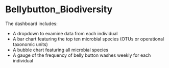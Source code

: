# Bellybutton_Biodiversity

The dashboard includes:

* A dropdown to examine data from each individual
* A bar chart featuring the top ten microbial species (OTUs or operational taxonomic units)
* A bubble chart featuring all microbial species
* A gauge of the frequency of belly button washes weekly for each individual
